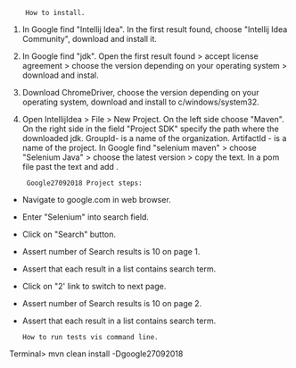         How to install.
1. In Google find "Intellij Idea". In the first result found, choose "Intellij Idea Community", download and install it.
2. In Google find "jdk".
   Open the first result found > accept license agreement > choose the version depending on your operating system > download and instal.
3. Download ChromeDriver, choose the version depending on your operating system, download and install to c/windows/system32.
4. Open IntellijIdea > File > New Project.
   On the left side choose "Maven".
   On the right side in the field "Project SDK" specify the path where the downloaded jdk.
   GroupId- is a name of the organization.
   ArtifactId - is a name of the project.
   In Google find "selenium maven" > choose "Selenium Java" > choose the latest version > copy the text.
   In a  pom file past the text and add <dependencies></dependencies>.

        Google27092018 Project steps:
- Navigate to google.com in web browser.
- Enter "Selenium" into search field.
- Click on "Search" button.
- Assert number of Search results is 10 on page 1.
- Assert that each result in a list contains search term.
- Click on "2' link to switch to next page.
- Assert number of Search results is 10 on page 2.
- Assert that each result in a list contains search term.

      How to run tests vis command line.
Terminal> mvn clean install -Dgoogle27092018

